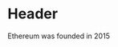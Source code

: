 <!-- TITLE: Ethereum -->
<!-- SUBTITLE: A quick summary of Ethereum -->

# Header
Ethereum was founded in 2015
